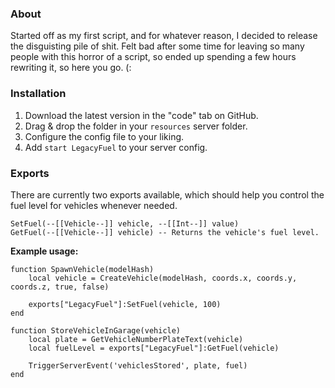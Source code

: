 ### About
Started off as my first script, and for whatever reason, I decided to release the disguisting pile of shit. Felt bad after some time for leaving so many people with this horror of a script, so ended up spending a few hours rewriting it, so here you go. (:

### Installation
1) Download the latest version in the "code" tab on GitHub.
2) Drag & drop the folder in your `resources` server folder.
3) Configure the config file to your liking.
4) Add `start LegacyFuel` to your server config.

### Exports
There are currently two exports available, which should help you control the fuel level for vehicles whenever needed.

```
SetFuel(--[[Vehicle--]] vehicle, --[[Int--]] value)
GetFuel(--[[Vehicle--]] vehicle) -- Returns the vehicle's fuel level.
```

**Example usage:**
```
function SpawnVehicle(modelHash)
    local vehicle = CreateVehicle(modelHash, coords.x, coords.y, coords.z, true, false)

    exports["LegacyFuel"]:SetFuel(vehicle, 100)
end

function StoreVehicleInGarage(vehicle)
    local plate = GetVehicleNumberPlateText(vehicle)
    local fuelLevel = exports["LegacyFuel"]:GetFuel(vehicle)

    TriggerServerEvent('vehiclesStored', plate, fuel)
end
```
